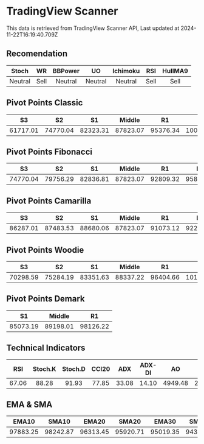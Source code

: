 # TradingView Scanner
This data is retrieved from TradingView Scanner API, Last updated at 2024-11-22T16:19:40.709Z

## Recomendation
| Stoch | WR | BBPower | UO | Ichimoku | RSI | HullMA9 |
| :---: | :---: | :---: | :---: | :---: | :---: | :---: |
| Neutral | Sell | Neutral | Neutral | Neutral | Sell | Sell |

## Pivot Points Classic
| S3 | S2 | S1 | Middle | R1 | R2 | R3 |
| :---: | :---: | :---: | :---: | :---: | :---: | :---: |
| 61717.01 | 74770.04 | 82323.31 | 87823.07 | 95376.34 | 100876.10 | 113929.13 |

## Pivot Points Fibonacci
| S3 | S2 | S1 | Middle | R1 | R2 | R3 |
| :---: | :---: | :---: | :---: | :---: | :---: | :---: |
| 74770.04 | 79756.29 | 82836.81 | 87823.07 | 92809.32 | 95889.84 | 100876.10 |

## Pivot Points Camarilla
| S3 | S2 | S1 | Middle | R1 | R2 | R3 |
| :---: | :---: | :---: | :---: | :---: | :---: | :---: |
| 86287.01 | 87483.53 | 88680.06 | 87823.07 | 91073.12 | 92269.65 | 93466.17 |

## Pivot Points Woodie
| S3 | S2 | S1 | Middle | R1 | R2 | R3 |
| :---: | :---: | :---: | :---: | :---: | :---: | :---: |
| 70298.59 | 75284.19 | 83351.63 | 88337.22 | 96404.66 | 101390.25 | 109457.69 |

## Pivot Points Demark
| S1 | Middle | R1 |
| :---: | :---: | :---: |
| 85073.19 | 89198.01 | 98126.22 |

## Technical Indicators
| RSI | Stoch.K | Stoch.D | CCI20 | ADX | ADX-DI | AO | Mom | MACD | MACD | W.R | HullMA9 |
| :---: | :---: | :---: | :---: | :---: | :---: | :---: | :---: | :---: | :---: | :---: | :---: |
| 67.06 | 88.28 | 91.93 | 77.85 | 33.08 | 14.10 | 4949.48 | 2606.94 | 2037.19 | 1908.82 | -16.64 | 99119.36 |

## EMA & SMA
| EMA10 | SMA10 | EMA20 | SMA20 | EMA30 | SMA30 | EMA50 | SMA50 | EMA100 | SMA100 | EMA200 | SMA200 |
| :---: | :---: | :---: | :---: | :---: | :---: | :---: | :---: | :---: | :---: | :---: | :---: |
| 97883.25 | 98242.87 | 96313.45 | 95920.71 | 95019.35 | 94307.73 | 92708.33 | 92550.50 | 87622.25 | 86874.43 | 80828.08 | 77836.86 |